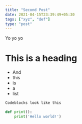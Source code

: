 ```yaml
---
title: "Second Post"
date: 2021-04-15T23:39:49+05:30
tags: ["xyz", "def"]
type: "post"
---
```


Yo yo yo

# This is a heading

- And
- this
- is
- a
- list

```py
Codeblocks look like this

def print():
    print('Hello world!')
```
